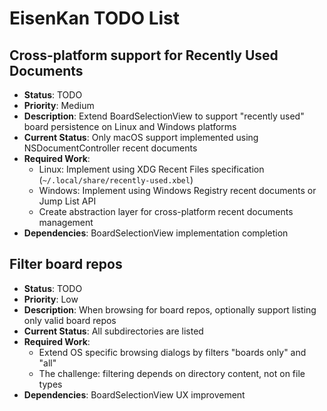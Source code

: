 # EisenKan TODO List

## Cross-platform support for Recently Used Documents
- **Status**: TODO
- **Priority**: Medium
- **Description**: Extend BoardSelectionView to support "recently used" board persistence on Linux and Windows platforms
- **Current Status**: Only macOS support implemented using NSDocumentController recent documents
- **Required Work**:
  - Linux: Implement using XDG Recent Files specification (`~/.local/share/recently-used.xbel`)
  - Windows: Implement using Windows Registry recent documents or Jump List API
  - Create abstraction layer for cross-platform recent documents management
- **Dependencies**: BoardSelectionView implementation completion

## Filter board repos
- **Status**: TODO
- **Priority**: Low
- **Description**: When browsing for board repos, optionally support listing only valid board repos
- **Current Status**: All subdirectories are listed
- **Required Work**:
  - Extend OS specific browsing dialogs by filters "boards only" and "all"
  - The challenge: filtering depends on directory content, not on file types
- **Dependencies**: BoardSelectionView UX improvement
